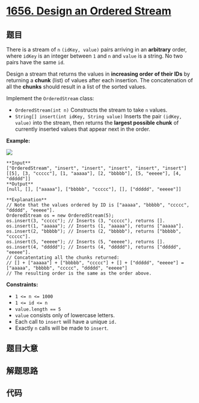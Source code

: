 # [1656. Design an Ordered Stream](https://leetcode.com/problems/design-an-ordered-stream)

## 题目

There is a stream of `n` `(idKey, value)` pairs arriving in an **arbitrary**
order, where `idKey` is an integer between `1` and `n` and `value` is a
string. No two pairs have the same `id`.

Design a stream that returns the values in **increasing order of their IDs**
by returning a **chunk** (list) of values after each insertion. The
concatenation of all the **chunks** should result in a list of the sorted
values.

Implement the `OrderedStream` class:

  * `OrderedStream(int n)` Constructs the stream to take `n` values.
  * `String[] insert(int idKey, String value)` Inserts the pair `(idKey, value)` into the stream, then returns the **largest possible chunk** of currently inserted values that appear next in the order.



**Example:**

**![](https://assets.leetcode.com/uploads/2020/11/10/q1.gif)**

    
    
    **Input**
    ["OrderedStream", "insert", "insert", "insert", "insert", "insert"]
    [[5], [3, "ccccc"], [1, "aaaaa"], [2, "bbbbb"], [5, "eeeee"], [4, "ddddd"]]
    **Output**
    [null, [], ["aaaaa"], ["bbbbb", "ccccc"], [], ["ddddd", "eeeee"]]
    
    **Explanation**
    // Note that the values ordered by ID is ["aaaaa", "bbbbb", "ccccc", "ddddd", "eeeee"].
    OrderedStream os = new OrderedStream(5);
    os.insert(3, "ccccc"); // Inserts (3, "ccccc"), returns [].
    os.insert(1, "aaaaa"); // Inserts (1, "aaaaa"), returns ["aaaaa"].
    os.insert(2, "bbbbb"); // Inserts (2, "bbbbb"), returns ["bbbbb", "ccccc"].
    os.insert(5, "eeeee"); // Inserts (5, "eeeee"), returns [].
    os.insert(4, "ddddd"); // Inserts (4, "ddddd"), returns ["ddddd", "eeeee"].
    // Concatentating all the chunks returned:
    // [] + ["aaaaa"] + ["bbbbb", "ccccc"] + [] + ["ddddd", "eeeee"] = ["aaaaa", "bbbbb", "ccccc", "ddddd", "eeeee"]
    // The resulting order is the same as the order above.
    



**Constraints:**

  * `1 <= n <= 1000`
  * `1 <= id <= n`
  * `value.length == 5`
  * `value` consists only of lowercase letters.
  * Each call to `insert` will have a unique `id.`
  * Exactly `n` calls will be made to `insert`.


## 题目大意

## 解题思路

## 代码

```javascript

```
